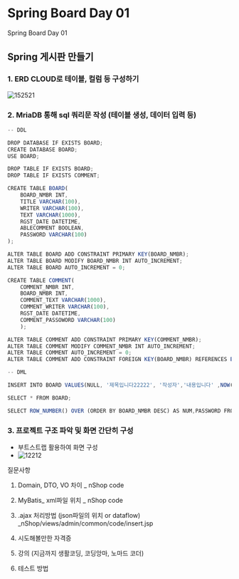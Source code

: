 # Spring Board Day 01

 Spring Board Day 01

## Spring 게시판 만들기

### 1. ERD CLOUD로 테이블, 컬럼 등 구성하기

![152521](C:\Users\김민식\Documents\TIL\OJT\assets\152521.png)

### 2. MriaDB 통해 sql 쿼리문 작성 (테이블 생성, 데이터 입력 등)

```jsx
-- DDL

DROP DATABASE IF EXISTS BOARD;
CREATE DATABASE BOARD;
USE BOARD;

DROP TABLE IF EXISTS BOARD;
DROP TABLE IF EXISTS COMMENT;

CREATE TABLE BOARD(
	BOARD_NMBR INT,
	TITLE VARCHAR(100),
	WRITER VARCHAR(100),
	TEXT VARCHAR(1000),
	RGST_DATE DATETIME,
	ABLECOMMENT BOOLEAN,
	PASSWORD VARCHAR(100)
);

ALTER TABLE BOARD ADD CONSTRAINT PRIMARY KEY(BOARD_NMBR);
ALTER TABLE BOARD MODIFY BOARD_NMBR INT AUTO_INCREMENT;
ALTER TABLE BOARD AUTO_INCREMENT = 0;

CREATE TABLE COMMENT(
	COMMENT_NMBR INT,
	BOARD_NMBR INT,
	COMMENT_TEXT VARCHAR(1000),
	COMMENT_WRITER VARCHAR(100),
	RGST_DATE DATETIME,
	COMMENT_PASSOWORD VARCHAR(100)
	);

ALTER TABLE COMMENT ADD CONSTRAINT PRIMARY KEY(COMMENT_NMBR);
ALTER TABLE COMMENT MODIFY COMMENT_NMBR INT AUTO_INCREMENT;
ALTER TABLE COMMENT AUTO_INCREMENT = 0;
ALTER TABLE COMMENT ADD CONSTRAINT FOREIGN KEY(BOARD_NMBR) REFERENCES BOARD(BOARD_NMBR);

-- DML

INSERT INTO BOARD VALUES(NULL, '제목입니다22222', '작성자','내용입니다' ,NOW(), TRUE, '!ABCD12412');

SELECT * FROM BOARD;

SELECT ROW_NUMBER() OVER (ORDER BY BOARD_NMBR DESC) AS NUM,PASSWORD FROM BOARD;
```

### 3. 프로젝트 구조 파악 및 화면 간단히 구성

- 부트스트랩 활용하여 화면 구성
- ![12212](C:\Users\김민식\Documents\TIL\OJT\assets\12212.png)

질문사항

1) Domain, DTO, VO 차이 _ nShop code

2) MyBatis_ xml파일 위치 _ nShop code

3) .ajax 처리방법 (json파일의 위치 or dataflow)  _nShop/views/admin/common/code/insert.jsp 

4) 시도해볼만한 자격증

5) 강의 (지금까지 생활코딩, 코딩앙마, 노마드 코더)
6) 테스트 방법

